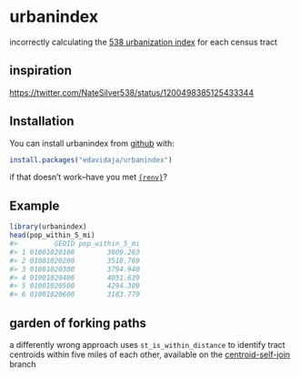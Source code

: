 
<!-- README.md is generated from README.Rmd. Please edit that file -->

# urbanindex

<!-- badges: start -->

<!-- badges: end -->

incorrectly calculating the [538 urbanization
index](https://fivethirtyeight.com/features/how-urban-or-rural-is-your-state-and-what-does-that-mean-for-the-2020-election/)
for each census tract

## inspiration

<https://twitter.com/NateSilver538/status/1200498385125433344>

## Installation

You can install urbanindex from
[github](https://github.com/edavidaja/urbanindex) with:

``` r
install.packages("edavidaja/urbanindex")
```

if that doesn’t work–have you met
[`{renv}`](https://rstudio.github.io/renv/articles/renv.html)?

## Example

``` r
library(urbanindex)
head(pop_within_5_mi)
#>         GEOID pop_within_5_mi
#> 1 01001020100        3609.263
#> 2 01001020200        3518.769
#> 3 01001020300        3794.940
#> 4 01001020400        4051.639
#> 5 01001020500        4294.309
#> 6 01001020600        3183.779
```

## garden of forking paths

a differently wrong approach uses `st_is_within_distance` to identify
tract centroids within five miles of each other, available on the
[centroid-self-join](https://github.com/edavidaja/urbanindex/tree/centroid-self-join)
branch
